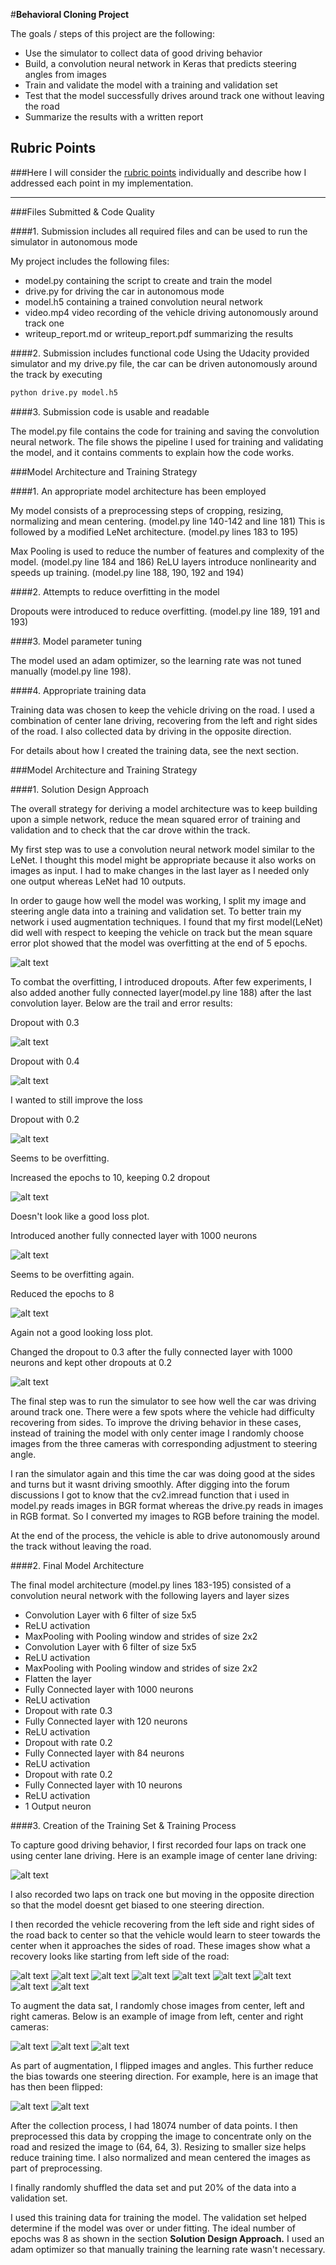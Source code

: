 #**Behavioral Cloning Project**

The goals / steps of this project are the following:
* Use the simulator to collect data of good driving behavior
* Build, a convolution neural network in Keras that predicts steering angles from images
* Train and validate the model with a training and validation set
* Test that the model successfully drives around track one without leaving the road
* Summarize the results with a written report


[//]: # (Image References)

[image1]: ./examples/Model_Architecture.JPG "Model Visualization"

[image2]: ./examples/center_2017_09_05_08_43_37_429.jpg "Center Lane Driving"

[image3]: ./examples/center_2017_09_07_09_02_14_821.jpg "Recovery Image 1"
[image4]: ./examples/center_2017_09_07_09_02_14_889.jpg "Recovery Image 2"
[image5]: ./examples/center_2017_09_07_09_02_14_958.jpg "Recovery Image 3"
[image6]: ./examples/center_2017_09_07_09_02_15_027.jpg "Recovery Image 4"
[image7]: ./examples/center_2017_09_07_09_02_15_098.jpg "Recovery Image 5"
[image8]: ./examples/center_2017_09_07_09_02_15_165.jpg "Recovery Image 6"
[image9]: ./examples/center_2017_09_07_09_02_15_232.jpg "Recovery Image 7"
[image10]: ./examples/center_2017_09_07_09_02_15_300.jpg "Recovery Image 8"
[image11]: ./examples/center_2017_09_07_09_02_15_368.jpg "Recovery Image 9"

[image12]: ./examples/center_2017_09_05_08_42_50_473.jpg "Normal Image"
[image13]: ./examples/center_2017_09_05_08_42_50_473_Flipped.jpg "Flipped Image"

[image14]: ./examples/MSE_Result1.jpg "Normal Image"
[image15]: ./examples/MSE_Result2.jpg "Normal Image"
[image16]: ./examples/MSE_Result3.jpg "Normal Image"
[image17]: ./examples/MSE_Result4.jpg "Normal Image"
[image18]: ./examples/MSE_Result5.jpg "Normal Image"
[image19]: ./examples/MSE_Result6.jpg "Normal Image"
[image20]: ./examples/MSE_Result7.jpg "Normal Image"
[image21]: ./examples/MSE_Result8.jpg "Normal Image"

[image22]: ./examples/left_2017_09_05_08_42_49_578.jpg "Left Image"
[image23]: ./examples/center_2017_09_05_08_42_49_578.jpg "Center Image"
[image24]: ./examples/right_2017_09_05_08_42_49_578.jpg "Right Image"

## Rubric Points
###Here I will consider the [rubric points](https://review.udacity.com/#!/rubrics/432/view) individually and describe how I addressed each point in my implementation.  

---
###Files Submitted & Code Quality

####1. Submission includes all required files and can be used to run the simulator in autonomous mode

My project includes the following files:
* model.py containing the script to create and train the model
* drive.py for driving the car in autonomous mode
* model.h5 containing a trained convolution neural network 
* video.mp4 video recording of the vehicle driving autonomously around track one
* writeup_report.md or writeup_report.pdf summarizing the results

####2. Submission includes functional code
Using the Udacity provided simulator and my drive.py file, the car can be driven autonomously around the track by executing 
```sh
python drive.py model.h5
```

####3. Submission code is usable and readable

The model.py file contains the code for training and saving the convolution neural network. The file shows the pipeline I used for training and validating the model, and it contains comments to explain how the code works.

###Model Architecture and Training Strategy

####1. An appropriate model architecture has been employed

My model consists of a preprocessing steps of cropping, resizing, normalizing and mean centering. (model.py line 140-142 and line 181)
This is followed by a modified LeNet architecture. (model.py lines 183 to 195)

Max Pooling is used to reduce the number of features and complexity of the model. (model.py line 184 and 186)
ReLU layers introduce nonlinearity and speeds up training. (model.py line 188, 190, 192 and 194) 

####2. Attempts to reduce overfitting in the model

Dropouts were introduced to reduce overfitting. (model.py line 189, 191 and 193)

####3. Model parameter tuning

The model used an adam optimizer, so the learning rate was not tuned manually (model.py line 198).

####4. Appropriate training data

Training data was chosen to keep the vehicle driving on the road. I used a combination of center lane driving, recovering from the left and right sides of the road. I also collected data by driving in the opposite direction.

For details about how I created the training data, see the next section. 

###Model Architecture and Training Strategy

####1. Solution Design Approach

The overall strategy for deriving a model architecture was to keep building upon a simple network, reduce the mean squared error of training and validation and to check that the car drove within the track.

My first step was to use a convolution neural network model similar to the LeNet. I thought this model might be appropriate because it also works on images as input. I had to make changes in the last layer as I needed only one output whereas LeNet had 10 outputs.

In order to gauge how well the model was working, I split my image and steering angle data into a training and validation set. To better train my network i used augmentation techniques. I found that my first model(LeNet) did well with respect to keeping the vehicle on track but the mean square error plot showed that the model was overfitting at the end of 5 epochs. 

![alt text][image14]

To combat the overfitting, I introduced dropouts. After few experiments, I also added another fully connected layer(model.py line 188) after the last convolution layer. Below are the trail and error results:

Dropout with 0.3

![alt text][image15]

Dropout with 0.4

![alt text][image16]

I wanted to still improve the loss

Dropout with 0.2

![alt text][image17]

Seems to be overfitting.

Increased the epochs to 10, keeping 0.2 dropout

![alt text][image18]

Doesn't look like a good loss plot.

Introduced another fully connected layer with 1000 neurons

![alt text][image19]

Seems to be overfitting again.

Reduced the epochs to 8

![alt text][image20]

Again not a good looking loss plot.

Changed the dropout to 0.3 after the fully connected layer with 1000 neurons and kept other dropouts at 0.2

![alt text][image21]

The final step was to run the simulator to see how well the car was driving around track one. There were a few spots where the vehicle had difficulty recovering from sides. To improve the driving behavior in these cases, instead of training the model with only center image I randomly choose images from the three cameras with corresponding adjustment to steering angle. 

I ran the simulator again and this time the car was doing good at the sides and turns but it wasnt driving smoothly. After digging into the forum discussions I got to know that the cv2.imread function that i used in model.py reads images in BGR format whereas the drive.py reads in images in RGB format. So I converted my images to RGB before training the model.

At the end of the process, the vehicle is able to drive autonomously around the track without leaving the road.

####2. Final Model Architecture

The final model architecture (model.py lines 183-195) consisted of a convolution neural network with the following layers and layer sizes 

* Convolution Layer with 6 filter of size 5x5
* ReLU activation
* MaxPooling with Pooling window and strides of size 2x2
* Convolution Layer with 6 filter of size 5x5
* ReLU activation
* MaxPooling with Pooling window and strides of size 2x2
* Flatten the layer
* Fully Connected layer with 1000 neurons
* ReLU activation
* Dropout with rate 0.3
* Fully Connected layer with 120 neurons
* ReLU activation
* Dropout with rate 0.2
* Fully Connected layer with 84 neurons
* ReLU activation
* Dropout with rate 0.2
* Fully Connected layer with 10 neurons
* ReLU activation
* 1 Output neuron

####3. Creation of the Training Set & Training Process

To capture good driving behavior, I first recorded four laps on track one using center lane driving. Here is an example image of center lane driving:

![alt text][image2]

I also recorded two laps on track one but moving in the opposite direction so that the model doesnt get biased to one steering direction.

I then recorded the vehicle recovering from the left side and right sides of the road back to center so that the vehicle would learn to steer towards the center when it approaches the sides of road. These images show what a recovery looks like starting from left side of the road:

![alt text][image3]
![alt text][image4]
![alt text][image5]
![alt text][image6]
![alt text][image7]
![alt text][image8]
![alt text][image9]
![alt text][image10]
![alt text][image11]

To augment the data sat, I randomly chose images from center, left and right cameras. Below is an example of image from left, center and right cameras:

![alt text][image22]
![alt text][image23]
![alt text][image24]

As part of augmentation, I flipped images and angles. This further reduce the bias towards one steering direction. For example, here is an image that has then been flipped:

![alt text][image12]
![alt text][image13]

After the collection process, I had 18074 number of data points. I then preprocessed this data by cropping the image to concentrate only on the road and resized the image to (64, 64, 3). Resizing to smaller size helps reduce training time. I also normalized and mean centered the images as part of preprocessing.

I finally randomly shuffled the data set and put 20% of the data into a validation set. 

I used this training data for training the model. The validation set helped determine if the model was over or under fitting. The ideal number of epochs was 8 as shown in the section **Solution Design Approach.** I used an adam optimizer so that manually training the learning rate wasn't necessary.
